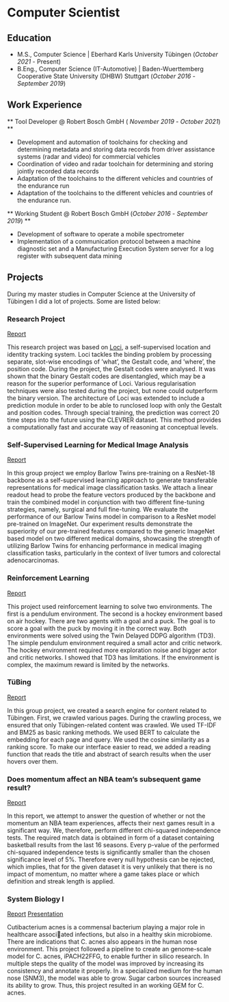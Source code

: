 # Computer Scientist 


## Education								       		
- M.S., Computer Science | Eberhard Karls University Tübingen (_October 2021_ - Present)	 			        		
- B.Eng., Computer Science (IT-Automotive) | Baden-Wuerttemberg Cooperative State University (DHBW) Stuttgart (_October 2016_ - _September 2019_)


## Work Experience

** Tool Developer @ Robert Bosch GmbH ( _November 2019_ - _October 2021_) ** 
- Development and automation of toolchains for checking and determining metadata and storing data records from driver assistance systems (radar and video) for commercial vehicles
- Coordination of video and radar toolchain for determining and storing jointly recorded data records
- Adaptation of the toolchains to the different vehicles and countries of the endurance run
- Adaptation of the toolchains to the different vehicles and countries of the endurance run.

** Working Student @ Robert Bosch GmbH (_October 2016_ - _September 2019_) **
- Development of software to operate a mobile spectrometer
- Implementation of a communication protocol between a machine diagnostic set and a Manufacturing
Execution System server for a log register with subsequent data mining


## Projects 

During my master studies in Computer Science at the University of Tübingen I did a lot of projects. Some are listed below: 

### Research Project 

[Report](/assets/report_SimonFrank_research_project.pdf)

This research project was based on [Loci](https://arxiv.org/pdf/2205.13349.pdf), a self-supervised location and identity tracking system. Loci tackles the binding problem by processing separate, slot-wise encodings of ’what’, the Gestalt code, and ’where’, the position code. During the project, the Gestalt codes were analysed. It was shown that the binary Gestalt codes are disentangled, which may be a reason for the superior performance of Loci. Various regularisation techniques were also tested during the project, but none could outperform the binary version. The architecture of Loci was extended to include a prediction module in order to be able to runclosed loop with only the Gestalt and position codes. Through special training, the prediction was correct 20 time steps into the future using the CLEVRER dataset. This method provides a computationally fast and accurate way of reasoning at conceptual levels.

### Self-Supervised Learning for Medical Image Analysis

[Report](/assets/Self_Supervised_Learning.pdf)

In this group project we employ Barlow Twins pre-training on a ResNet-18 backbone as a self-supervised learning approach to generate transferable representations for medical image classification tasks. We attach a linear readout head to probe the feature vectors produced by the backbone and train the combined model in conjunction with two different fine-tuning strategies, namely, surgical and full fine-tuning. We evaluate the performance of our Barlow Twins model in comparison to a ResNet model pre-trained on ImageNet. Our experiment results demonstrate the superiority of our pre-trained features compared to the generic ImageNet based model on two different medical domains, showcasing the strength of utilizing Barlow Twins for enhancing performance in medical imaging classification tasks, particularly in the context of liver tumors and colorectal adenocarcinomas.

### Reinforcement Learning 

[Report](/assets/Report_ReinforcementRangers_SimonFrank.pdf)

This project used reinforcement learning to solve two environments. The first is a pendulum environment. The second is a hockey environment based on air hockey. There are two agents with a goal and a puck. The goal is to score a goal with the puck by moving it in the correct way. Both environments were solved using the Twin Delayed DDPG algorithm (TD3). The simple pendulum environment required a small actor and critic network. The hockey environment required more exploration noise and bigger actor and critic networks. I showed that TD3 has limitations. If the environment is complex, the maximum reward is limited by the networks.


### TüBing

[Report](/assets/search_engines_project.pdf)

In this group project, we created a search engine for content related to Tübingen. First, we crawled various pages. During the crawling process, we ensured that only Tübingen-related content was crawled. We used TF-IDF and BM25 as basic ranking methods. We used BERT to calculate the embedding for each page and query. We used the cosine similarity as a ranking score. To make our interface easier to read, we added a reading function that reads the title and abstract of search results when the user hovers over them.


### Does momentum affect an NBA team’s subsequent game result?

[Report](/assets/data_literacy.pdf)

In this report, we attempt to answer the question of whether or not the momentum an NBA team experiences, affects their next games result in a significant way. We, therefore, perform different chi-squared independence tests. The required match data is obtained in form of a dataset containing basketball results from the last 16 seasons. Every p-value of the performed chi-squared independence tests is significantly smaller than the chosen significance level of $5 \%$. Therefore every null hypothesis can be rejected, which implies, that for the given dataset it is very unlikely that there is no impact of momentum, no matter where a game takes place or which definition and streak length is applied. 


### System Biology I

[Report](/assets/project.pdf)
[Presentation](/assets/project_presentation.pdf)

Cutibacterium acnes is a commensal bacterium playing a major role in healthcare associated infections, but also in a healthy skin microbiome. There are indications that C. acnes
also appears in the human nose environment. This project followed a pipeline to create
an genome-scale model for C. acnes, iPACH22FFG, to enable further in silico research.
In multiple steps the quality of the model was improved by increasing its consistency and
annotate it properly. In a specialized medium for the human nose (SNM3), the model
was able to grow. Sugar carbon sources increased its ability to grow. Thus, this project
resulted in an working GEM for C. acnes.

